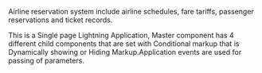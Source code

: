 Airline reservation system include airline schedules, fare tariffs, passenger reservations and ticket records.

This is a Single page Lightning Application, Master component has 4 different child components that are set with Conditional markup that is Dynamically showing or Hiding Markup.Application events are used for passing of parameters.
